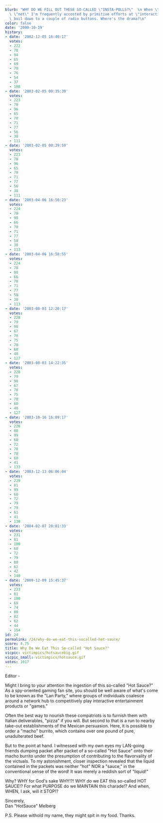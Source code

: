 ```yaml
---
blurb: "WHY DO WE FILL OUT THESE SO-CALLED \"INSTA-POLLS?\"  \n When \"surfing\" the\
  \ \"net\" I'm frequently accosted by primitive efforts at \"interactivity\" that\
  \ boil down to a couple of radio buttons. Where's the drama?\n"
color: false
date: '2000-10-19'
history:
- date: '2002-12-05 16:40:17'
  votes:
  - 222
  - 78
  - 94
  - 65
  - 69
  - 70
  - 76
  - 54
  - 37
  - 108
- date: '2003-02-05 00:35:39'
  votes:
  - 223
  - 78
  - 96
  - 65
  - 70
  - 71
  - 77
  - 56
  - 38
  - 111
- date: '2003-02-05 00:39:59'
  votes:
  - 223
  - 78
  - 96
  - 65
  - 70
  - 71
  - 77
  - 56
  - 38
  - 111
- date: '2003-04-06 16:50:23'
  votes:
  - 224
  - 78
  - 98
  - 66
  - 70
  - 71
  - 77
  - 58
  - 38
  - 113
- date: '2003-04-06 16:58:55'
  votes:
  - 224
  - 78
  - 98
  - 66
  - 70
  - 71
  - 77
  - 58
  - 38
  - 113
- date: '2003-08-03 12:20:17'
  votes:
  - 228
  - 79
  - 98
  - 67
  - 70
  - 75
  - 78
  - 60
  - 40
  - 127
- date: '2003-08-03 14:22:35'
  votes:
  - 228
  - 79
  - 98
  - 67
  - 70
  - 75
  - 78
  - 60
  - 40
  - 127
- date: '2003-10-16 16:09:17'
  votes:
  - 228
  - 80
  - 99
  - 68
  - 72
  - 78
  - 78
  - 60
  - 41
  - 133
- date: '2003-12-13 06:06:04'
  votes:
  - 229
  - 81
  - 99
  - 68
  - 72
  - 79
  - 79
  - 61
  - 41
  - 138
- date: '2004-02-07 20:01:33'
  votes:
  - 231
  - 81
  - 100
  - 68
  - 72
  - 79
  - 80
  - 62
  - 42
  - 140
- date: '2009-12-09 15:45:37'
  votes:
  - 233
  - 81
  - 100
  - 69
  - 74
  - 80
  - 82
  - 62
  - 44
  - 154
id: 24
permalink: /24/why-do-we-eat-this-socalled-hot-sauce/
score: 4.75
title: Why Do We Eat This So-called "Hot Sauce?"
vicpic: victimpics/hotsaucebig.gif
vicpic_small: victimpics/hotsauce.gif
votes: 1017
---
```


Editor -

Might I bring to your attention the ingestion of this so-called "Hot
Sauce?" As a spy-oriented gaming fan site, you should be well aware of
what's come to be known as the "Lan Party," where groups of individuals
coalesce around a network hub to competitively play interactive
entertainment products or "games."

Often the best way to nourish these compatriots is to furnish them with
Italian deliverables, "pizza" if you will. But second to that is a run
to nearby take-out establishments of the Mexican persuasion. Here, it is
possible to order a "macho" burrito, which contains over one pound of
pure, unadulterated beef.

But to the point at hand. I witnessed with my own eyes my LAN-going
friends dumping packet after packet of a so-called "Hot Sauce" onto
their macho burrito under the presumption of contributing to the
flavorvality of the victuals. To my astonishment, closer inspection
revealed that the liquid contained in the packets was neither "hot" NOR
a "sauce," in the conventional sense of the word! It was merely a
reddish sort of "liquid!"

Why? WHY for God's sake WHY!?! WHY do we EAT this so-called HOT SAUCE!?
For what PURPOSE do we MAINTAIN this charade!? And when, WHEN, I ask,
will it STOP!?

Sincerely,  
 Dan "HotSauce" Melberg

P.S. Please withold my name, they might spit in my food. Thanks.
